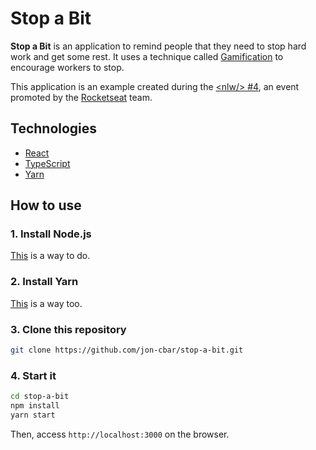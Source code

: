 # Stop a Bit

**Stop a Bit** is an application to remind people that they need to stop hard work and get some rest.
It uses a technique called [Gamification](https://en.wikipedia.org/wiki/Gamification) to encourage workers to stop.

This application is an example created during the [\<nlw\/\> #4](https://nextlevelweek.com), an event promoted by the [Rocketseat](https://rocketseat.com.br/) team.

## Technologies

- [React](https://reactjs.org)
- [TypeScript](https://www.typescriptlang.org/)
- [Yarn](https://yarnpkg.com/)

## How to use

### 1. Install Node.js

[This](https://github.com/jon-cbar/technology/blob/main/programming-languages/nodejs.md) is a way to do. 

### 2. Install Yarn

[This](https://github.com/jon-cbar/technology/blob/main/packaging/yarn.md) is a way too.

### 3. Clone this repository

```sh
git clone https://github.com/jon-cbar/stop-a-bit.git
```

### 4. Start it

```sh
cd stop-a-bit
npm install
yarn start
```

Then, access `http://localhost:3000` on the browser.